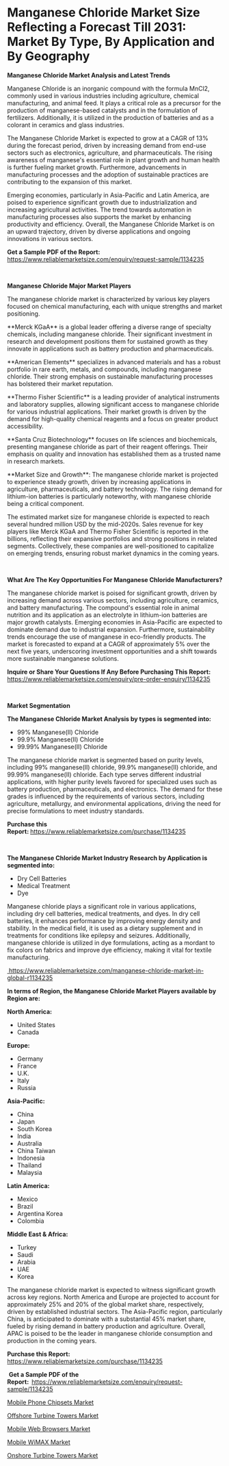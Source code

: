 <p><h1>Manganese Chloride Market Size Reflecting a Forecast Till 2031: Market By Type, By Application and By Geography</h1></p><p><strong>Manganese Chloride Market Analysis and Latest Trends</strong></p>
<p><p>Manganese Chloride is an inorganic compound with the formula MnCl2, commonly used in various industries including agriculture, chemical manufacturing, and animal feed. It plays a critical role as a precursor for the production of manganese-based catalysts and in the formulation of fertilizers. Additionally, it is utilized in the production of batteries and as a colorant in ceramics and glass industries.</p><p>The Manganese Chloride Market is expected to grow at a CAGR of 13% during the forecast period, driven by increasing demand from end-use sectors such as electronics, agriculture, and pharmaceuticals. The rising awareness of manganese's essential role in plant growth and human health is further fueling market growth. Furthermore, advancements in manufacturing processes and the adoption of sustainable practices are contributing to the expansion of this market. </p><p>Emerging economies, particularly in Asia-Pacific and Latin America, are poised to experience significant growth due to industrialization and increasing agricultural activities. The trend towards automation in manufacturing processes also supports the market by enhancing productivity and efficiency. Overall, the Manganese Chloride Market is on an upward trajectory, driven by diverse applications and ongoing innovations in various sectors.</p></p>
<p><strong>Get a Sample PDF of the Report:&nbsp;</strong> <a href="https://www.reliablemarketsize.com/enquiry/request-sample/1134235?utm_campaign=1173&utm_medium=2&utm_source=Github&utm_content=ia&utm_term=08102024&utm_id=manganese-chloride">https://www.reliablemarketsize.com/enquiry/request-sample/1134235</a></p>
<p>&nbsp;</p>
<p><strong>Manganese Chloride Major Market Players</strong></p>
<p><p>The manganese chloride market is characterized by various key players focused on chemical manufacturing, each with unique strengths and market positioning. </p><p>**Merck KGaA** is a global leader offering a diverse range of specialty chemicals, including manganese chloride. Their significant investment in research and development positions them for sustained growth as they innovate in applications such as battery production and pharmaceuticals. </p><p>**American Elements** specializes in advanced materials and has a robust portfolio in rare earth, metals, and compounds, including manganese chloride. Their strong emphasis on sustainable manufacturing processes has bolstered their market reputation. </p><p>**Thermo Fisher Scientific** is a leading provider of analytical instruments and laboratory supplies, allowing significant access to manganese chloride for various industrial applications. Their market growth is driven by the demand for high-quality chemical reagents and a focus on greater product accessibility.</p><p>**Santa Cruz Biotechnology** focuses on life sciences and biochemicals, presenting manganese chloride as part of their reagent offerings. Their emphasis on quality and innovation has established them as a trusted name in research markets.</p><p>**Market Size and Growth**: The manganese chloride market is projected to experience steady growth, driven by increasing applications in agriculture, pharmaceuticals, and battery technology. The rising demand for lithium-ion batteries is particularly noteworthy, with manganese chloride being a critical component.</p><p>The estimated market size for manganese chloride is expected to reach several hundred million USD by the mid-2020s. Sales revenue for key players like Merck KGaA and Thermo Fisher Scientific is reported in the billions, reflecting their expansive portfolios and strong positions in related segments. Collectively, these companies are well-positioned to capitalize on emerging trends, ensuring robust market dynamics in the coming years.</p></p>
<p>&nbsp;</p>
<p><strong>What Are The Key Opportunities For Manganese Chloride Manufacturers?</strong></p>
<p><p>The manganese chloride market is poised for significant growth, driven by increasing demand across various sectors, including agriculture, ceramics, and battery manufacturing. The compound's essential role in animal nutrition and its application as an electrolyte in lithium-ion batteries are major growth catalysts. Emerging economies in Asia-Pacific are expected to dominate demand due to industrial expansion. Furthermore, sustainability trends encourage the use of manganese in eco-friendly products. The market is forecasted to expand at a CAGR of approximately 5% over the next five years, underscoring investment opportunities and a shift towards more sustainable manganese solutions.</p></p>
<p><strong>Inquire or Share Your Questions If Any Before Purchasing This Report:</strong> <a href="https://www.reliablemarketsize.com/enquiry/pre-order-enquiry/1134235?utm_campaign=1173&utm_medium=2&utm_source=Github&utm_content=ia&utm_term=08102024&utm_id=manganese-chloride">https://www.reliablemarketsize.com/enquiry/pre-order-enquiry/1134235</a></p>
<p>&nbsp;</p>
<p><strong>Market Segmentation</strong></p>
<p><strong>The Manganese Chloride Market Analysis by types is segmented into:</strong></p>
<p><ul><li>99% Manganese(II) Chloride</li><li>99.9% Manganese(II) Chloride</li><li>99.99% Manganese(II) Chloride</li></ul></p>
<p><p>The manganese chloride market is segmented based on purity levels, including 99% manganese(II) chloride, 99.9% manganese(II) chloride, and 99.99% manganese(II) chloride. Each type serves different industrial applications, with higher purity levels favored for specialized uses such as battery production, pharmaceuticals, and electronics. The demand for these grades is influenced by the requirements of various sectors, including agriculture, metallurgy, and environmental applications, driving the need for precise formulations to meet industry standards.</p></p>
<p><strong>Purchase this Report:&nbsp;</strong><a href="https://www.reliablemarketsize.com/purchase/1134235?utm_campaign=1173&utm_medium=2&utm_source=Github&utm_content=ia&utm_term=08102024&utm_id=manganese-chloride">https://www.reliablemarketsize.com/purchase/1134235</a></p>
<p>&nbsp;</p>
<p><strong>The Manganese Chloride Market Industry Research by Application is segmented into:</strong></p>
<p><ul><li>Dry Cell Batteries</li><li>Medical Treatment</li><li>Dye</li></ul></p>
<p><p>Manganese chloride plays a significant role in various applications, including dry cell batteries, medical treatments, and dyes. In dry cell batteries, it enhances performance by improving energy density and stability. In the medical field, it is used as a dietary supplement and in treatments for conditions like epilepsy and seizures. Additionally, manganese chloride is utilized in dye formulations, acting as a mordant to fix colors on fabrics and improve dye efficiency, making it vital for textile manufacturing.</p></p>
<p><a href="https://www.reliablemarketsize.com/manganese-chloride-market-in-global-r1134235?utm_campaign=1173&utm_medium=2&utm_source=Github&utm_content=ia&utm_term=08102024&utm_id=manganese-chloride">&nbsp;https://www.reliablemarketsize.com/manganese-chloride-market-in-global-r1134235</a></p>
<p><strong>In terms of Region, the Manganese Chloride Market Players available by Region are:</strong></p>
<p>
    <p> <strong> North America: </strong>
        <ul>
            <li>United States</li>
            <li>Canada</li>
        </ul>
        </p> 
    <p> <strong> Europe: </strong>
        <ul>
            <li>Germany</li>
            <li>France</li>
            <li>U.K.</li>
            <li>Italy</li>
            <li>Russia</li>
        </ul>
        </p> 
    <p> <strong> Asia-Pacific: </strong>
        <ul>
            <li>China</li>
            <li>Japan</li>
            <li>South Korea</li>
            <li>India</li>
            <li>Australia</li>
            <li>China Taiwan</li>
            <li>Indonesia</li>
            <li>Thailand</li>
            <li>Malaysia</li>
        </ul>
        </p> 
    <p> <strong> Latin America: </strong>
        <ul>
            <li>Mexico</li>
            <li>Brazil</li>
            <li>Argentina Korea</li>
            <li>Colombia</li>
        </ul>
        </p> 
    <p> <strong> Middle East & Africa: </strong>
        <ul>
            <li>Turkey</li>
            <li>Saudi</li>
            <li>Arabia</li>
            <li>UAE</li>
            <li>Korea</li>
        </ul>
    </p>
    </p>
<p><p>The manganese chloride market is expected to witness significant growth across key regions. North America and Europe are projected to account for approximately 25% and 20% of the global market share, respectively, driven by established industrial sectors. The Asia-Pacific region, particularly China, is anticipated to dominate with a substantial 45% market share, fueled by rising demand in battery production and agriculture. Overall, APAC is poised to be the leader in manganese chloride consumption and production in the coming years.</p></p>
<p><strong>Purchase this Report: </strong><a href="https://www.reliablemarketsize.com/purchase/1134235?utm_campaign=1173&utm_medium=2&utm_source=Github&utm_content=ia&utm_term=08102024&utm_id=manganese-chloride">https://www.reliablemarketsize.com/purchase/1134235</a></p>
<p>&nbsp;<strong>Get a Sample PDF of the Report:&nbsp;&nbsp;</strong><a href="https://www.reliablemarketsize.com/enquiry/request-sample/1134235?utm_campaign=1173&utm_medium=2&utm_source=Github&utm_content=ia&utm_term=08102024&utm_id=manganese-chloride">https://www.reliablemarketsize.com/enquiry/request-sample/1134235</a></p>
<p><strong></strong></p>
<p><p><a href="https://www.linkedin.com/pulse/mobile-phone-chipsets-market-share-size-trends-industry-analysis-7dwbe?utm_campaign=1173&utm_medium=2&utm_source=Github&utm_content=ia&utm_term=08102024&utm_id=manganese-chloride">Mobile Phone Chipsets Market</a></p><p><a href="https://issuu.com/reportprime-2/docs/offshore-turbine-towers-market-size_dda9ad1a11ed49?utm_campaign=1173&utm_medium=2&utm_source=Github&utm_content=ia&utm_term=08102024&utm_id=manganese-chloride">Offshore Turbine Towers Market</a></p><p><a href="https://www.linkedin.com/pulse/mobile-web-browsers-momentum-charting-48-cagr-path-2024-2031-kjnuc?utm_campaign=1173&utm_medium=2&utm_source=Github&utm_content=ia&utm_term=08102024&utm_id=manganese-chloride">Mobile Web Browsers Market</a></p><p><a href="https://www.linkedin.com/pulse/mobile-wimax-market-share-analysis-growth-trends-forecasts-hfxdc?utm_campaign=1173&utm_medium=2&utm_source=Github&utm_content=ia&utm_term=08102024&utm_id=manganese-chloride">Mobile WiMAX Market</a></p><p><a href="https://issuu.com/reportprime-2/docs/onshore-turbine-towers-market-size-_3fd49ac6803f89?utm_campaign=1173&utm_medium=2&utm_source=Github&utm_content=ia&utm_term=08102024&utm_id=manganese-chloride">Onshore Turbine Towers Market</a></p></p>